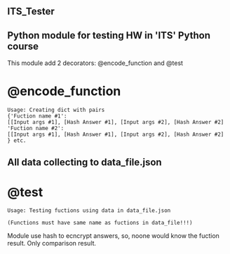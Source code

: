 ## ITS_Tester
## Python module for testing HW in 'ITS' Python course

This module add 2 decorators:
@encode_function and @test

# @encode_function
    Usage: Creating dict with pairs 
    {'Fuction name #1': 
    [[Input args #1], [Hash Answer #1], [Input args #2], [Hash Answer #2]
    'Fuction name #2': 
    [[Input args #1], [Hash Answer #1], [Input args #2], [Hash Answer #2]
    } etc.
    
## All data collecting to data_file.json
    
# @test     
    Usage: Testing fuctions using data in data_file.json

    (Functions must have same name as fuctions in data_file!!!)

Module use hash to ecncrypt answers, so, noone would know the fuction result.
Only comparison result.

